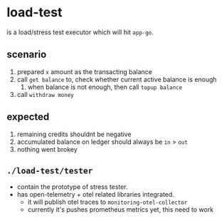 # load-test
is a load/stress test executor which will hit `app-go`. 


## scenario
1. prepared `x` amount as the transacting balance
2. call `get balance` to, check whether current active balance is enough
    1. when balance is not enough, then call `topup balance`
3. call `withdraw money`

## expected
1. remaining credits shouldnt be negative
2. accumulated balance on ledger should always be `in` > `out`
2. nothing went brokey

## `./load-test/tester` 
- contain the prototype of stress tester.
- has open-telemetry + otel related libraries integrated. 
    - it will publish otel traces to `monitoring-otel-collector`
    - currently it's pushes prometheus metrics yet, this need to work
